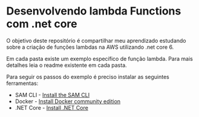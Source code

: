 # Desenvolvendo lambda Functions com .net core

O objetivo deste repositório é compartilhar meu aprendizado estudando sobre a criação de funções lambdas na AWS utilizando .net core 6.

Em cada pasta existe um exemplo específico de função lambda. Para mais detalhes leia o readme existente em cada pasta.

Para seguir os passos do exemplo é preciso instalar as seguintes ferramentas:

* SAM CLI - [Install the SAM CLI](https://docs.aws.amazon.com/serverless-application-model/latest/developerguide/serverless-sam-cli-install.html)
* Docker - [Install Docker community edition](https://hub.docker.com/search/?type=edition&offering=community)
* .NET Core - [Install .NET Core](https://www.microsoft.com/net/download)
